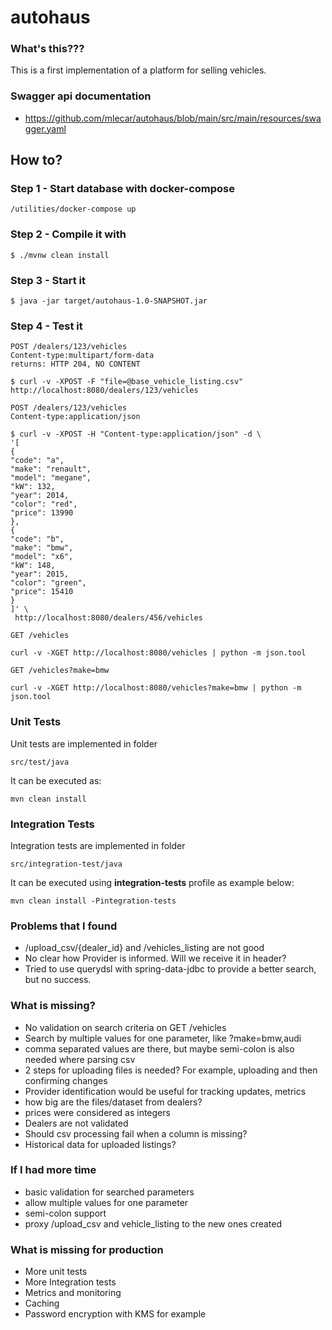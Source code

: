 # autohaus

### What's this???

This is a first implementation of a platform for selling vehicles. 

### Swagger api documentation

- https://github.com/mlecar/autohaus/blob/main/src/main/resources/swagger.yaml

## How to?
### Step 1 - Start database with docker-compose
```
/utilities/docker-compose up
```

### Step 2 - Compile it with
```
$ ./mvnw clean install
```

### Step 3 - Start it
```
$ java -jar target/autohaus-1.0-SNAPSHOT.jar
```

### Step 4 - Test it
```
POST /dealers/123/vehicles
Content-type:multipart/form-data
returns: HTTP 204, NO CONTENT

$ curl -v -XPOST -F "file=@base_vehicle_listing.csv" http://localhost:8080/dealers/123/vehicles
```

```
POST /dealers/123/vehicles
Content-type:application/json

$ curl -v -XPOST -H "Content-type:application/json" -d \
'[
{
"code": "a",
"make": "renault",
"model": "megane",
"kW": 132,
"year": 2014,
"color": "red",
"price": 13990
},
{
"code": "b",
"make": "bmw",
"model": "x6",
"kW": 148,
"year": 2015,
"color": "green",
"price": 15410
}
]' \
 http://localhost:8080/dealers/456/vehicles
```

```
GET /vehicles

curl -v -XGET http://localhost:8080/vehicles | python -m json.tool
```

```
GET /vehicles?make=bmw

curl -v -XGET http://localhost:8080/vehicles?make=bmw | python -m json.tool
```

### Unit Tests
Unit tests are implemented in folder
```
src/test/java
```

It can be executed as:
```
mvn clean install
```

### Integration Tests
Integration tests are implemented in folder
```
src/integration-test/java
```

It can be executed using **integration-tests** profile as example below:
```
mvn clean install -Pintegration-tests
```

### Problems that I found
- /upload_csv/{dealer_id} and /vehicles_listing are not good
- No clear how Provider is informed. Will we receive it in header?
- Tried to use querydsl with spring-data-jdbc to provide a better search, but no success.

### What is missing?
- No validation on search criteria on GET /vehicles
- Search by multiple values for one parameter, like ?make=bmw,audi
- comma separated values are there, but maybe semi-colon is also needed where parsing csv
- 2 steps for uploading files is needed? For example, uploading and then confirming changes
- Provider identification would be useful for tracking updates, metrics
- how big are the files/dataset from dealers?
- prices were considered as integers
- Dealers are not validated
- Should csv processing fail when a column is missing?
- Historical data for uploaded listings? 

### If I had more time
- basic validation for searched parameters
- allow multiple values for one parameter
- semi-colon support
- proxy /upload_csv and vehicle_listing to the new ones created

### What is missing for production
- More unit tests
- More Integration tests
- Metrics and monitoring
- Caching
- Password encryption with KMS for example
